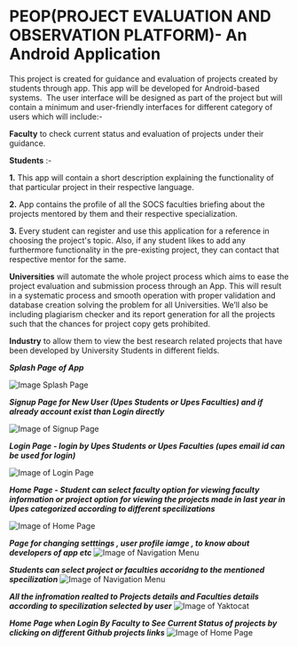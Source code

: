 # PEOP(PROJECT EVALUATION AND OBSERVATION PLATFORM)- An Android Application

This project is created for guidance and evaluation of projects created by students through app. This app will be developed for Android-based systems.  The user interface will be designed as part of the project but will contain a minimum and user-friendly interfaces for different category of users which will include:-

**Faculty** to check current status and evaluation of projects under their guidance.

**Students** :-

**1.** This app will contain a short description explaining the functionality of that particular project in their respective language. 

**2.** App contains the profile of all the SOCS faculties briefing about the projects mentored by them and their respective specialization.

**3.** Every student can register and use this application for a reference in choosing the project's topic. Also, if any student likes to  add any furthermore functionality in the pre-existing project, they can contact that respective mentor for the same.


**Universities** will automate the whole project process which aims to ease the project evaluation and submission process through an App. This will result in a systematic process and smooth operation with proper validation and database creation solving the problem for all Universities. We’ll also be including plagiarism checker and its report generation for all the projects such that the chances for project copy gets prohibited.

**Industry** to allow them to view the best research related projects that have been developed by University Students in different fields.

***Splash Page of App***


![Image Splash Page](https://github.com/basant01/PEOP-An-Android-Application/blob/master/PEOPFinal-master/Sample%20Images%20of%20App/Capture.PNG)

***Signup Page for New User (Upes Students or Upes Faculties)  and if already account exist than Login directly***

![Image of Signup Page](https://github.com/basant01/PEOP-An-Android-Application/blob/master/PEOPFinal-master/Sample%20Images%20of%20App/Capture1.PNG)


***Login Page - login by Upes Students or Upes Faculties (upes email id can be used for login)***

![Image of Login Page](https://github.com/basant01/PEOP-An-Android-Application/blob/master/PEOPFinal-master/Sample%20Images%20of%20App/Capture3.PNG)


***Home Page - Student can select faculty option for viewing faculty information or project option for viewing the projects made in last year in Upes categorized according to different specilizations***


![Image of Home Page](https://github.com/basant01/PEOP-An-Android-Application/blob/master/PEOPFinal-master/Sample%20Images%20of%20App/Capture4.PNG)


***Page for changing setttings , user profile iamge , to know about developers of app etc***
![Image of Navigation Menu](https://github.com/basant01/PEOP-An-Android-Application/blob/master/PEOPFinal-master/Sample%20Images%20of%20App/Capture5.PNG)


***Students can select project or faculties accoridng to the mentioned specilization***
![Image of Navigation Menu](https://github.com/basant01/PEOP-An-Android-Application/blob/master/PEOPFinal-master/Sample%20Images%20of%20App/Capture90.PNG)

***All the infromation realted to Projects details and Faculties details according to specilization selected by user***
![Image of Yaktocat](https://github.com/basant01/PEOP-An-Android-Application/blob/master/PEOPFinal-master/Sample%20Images%20of%20App/Capture7.PNG)

***Home Page when Login By Faculty to See Current Status of projects by clicking on different Github projects links***
![Image of Home Page](https://github.com/basant01/PEOP-An-Android-Application/blob/master/PEOPFinal-master/Sample%20Images%20of%20App/Capture8.PNG)
